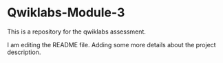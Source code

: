 # Qwiklabs-Module-3
This is a repository for the qwiklabs assessment.

I am editing the README file. Adding some more details about the project description.
